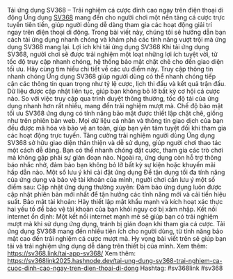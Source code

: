 Tải ứng dụng SV368 – Trải nghiệm cá cược đỉnh cao ngay trên điện thoại di động
Ứng dụng [SV368](https://sv368.link/) mang đến cho người chơi một nền tảng cá cược trực tuyến tiên tiến, giúp người dùng dễ dàng tham gia các hoạt động giải trí ngay trên điện thoại di động. Trong bài viết này, chúng tôi sẽ hướng dẫn bạn cách tải ứng dụng nhanh chóng và khám phá các tính năng vượt trội mà ứng dụng SV368 mang lại.
Lợi ích khi tải ứng dụng SV368
Khi tải ứng dụng SV368, người chơi sẽ được trải nghiệm một loạt những lợi ích tuyệt vời, từ tốc độ truy cập nhanh chóng, hệ thống bảo mật chặt chẽ cho đến giao diện tối ưu. Hãy cùng tìm hiểu chi tiết về các ưu điểm này.
Truy cập thông tin nhanh chóng
Ứng dụng SV368 giúp người dùng có thể nhanh chóng tiếp cận các thông tin quan trọng như tỷ lệ cược, lịch thi đấu và kết quả trận đấu. Dữ liệu được cập nhật liên tục, giúp bạn không bỏ lỡ bất kỳ cơ hội cá cược nào. So với việc truy cập qua trình duyệt thông thường, tốc độ tải của ứng dụng nhanh hơn rất nhiều, mang đến trải nghiệm mượt mà.
Chế độ bảo mật tối ưu
SV368 ứng dụng có tính năng bảo mật được thiết lập chặt chẽ, giống như trên phiên bản web. Mọi dữ liệu cá nhân và thông tin giao dịch của bạn đều được mã hóa và bảo vệ an toàn, giúp bạn yên tâm tuyệt đối khi tham gia các hoạt động trực tuyến.
Tăng cường trải nghiệm người dùng
Ứng dụng SV368 sở hữu giao diện thân thiện và dễ sử dụng, giúp người chơi thao tác một cách dễ dàng. Bạn có thể nhanh chóng đặt cược, tham gia các trò chơi mà không gặp phải sự gián đoạn nào. Ngoài ra, ứng dụng còn hỗ trợ thông báo nhắc nhở, đảm bảo bạn không bỏ lỡ bất kỳ sự kiện hoặc khuyến mãi hấp dẫn nào.
Một số lưu ý khi cài đặt ứng dụng
Để tận dụng tối đa tính năng của ứng dụng và bảo vệ tài khoản của mình, người chơi cần lưu ý một số điểm sau:
Cập nhật ứng dụng thường xuyên: Đảm bảo ứng dụng luôn được cập nhật phiên bản mới nhất để tận hưởng các tính năng mới và cải tiến hiệu suất.
Bảo mật tài khoản: Hãy thiết lập mật khẩu mạnh và kích hoạt xác thực hai yếu tố để bảo vệ tài khoản của bạn khỏi nguy cơ bị xâm nhập.
Kết nối internet ổn định: Một kết nối internet mạnh mẽ sẽ giúp bạn có trải nghiệm mượt mà khi sử dụng ứng dụng, tránh bị gián đoạn khi tham gia cá cược.
Tải ứng dụng SV368 mang đến nhiều tiện ích cho người dùng, từ tính năng bảo mật cao đến trải nghiệm cá cược mượt mà. Hy vọng bài viết trên sẽ giúp bạn tải và trải nghiệm ứng dụng dễ dàng trên thiết bị của mình.
Xem thêm: https://sv368.link/tai-app-sv368/
Xem thêm: https://sv368link2025.hashnode.dev/tai-ung-dung-sv368-trai-nghiem-ca-cuoc-dinh-cao-ngay-tren-dien-thoai-di-dong
Hashtag: #sv368link #sv368
